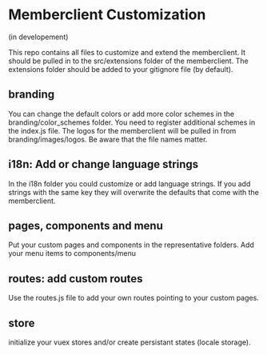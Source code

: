 # Memberclient Customization
(in developement)

This repo contains all files to customize and extend the memberclient. It should be pulled in to the src/extensions folder of the memberclient. The extensions folder should be added to your gitignore file (by default).

## branding
You can change the default colors or add more color schemes in the branding/color_schemes folder. You need to register additional schemes in the index.js file. The logos for the memberclient will be pulled in from branding/images/logos. Be aware that the file names matter.

## i18n: Add or change language strings
In the i18n folder you could customize or add language strings. If you add strings with the same key they will overwrite the defaults that come with the memberclient.

## pages, components and menu
Put your custom pages and components in the representative folders. Add your menu items to components/menu

## routes: add custom routes
Use the routes.js file to add your own routes pointing to your custom pages.

## store
initialize your vuex stores and/or create persistant states (locale storage).




